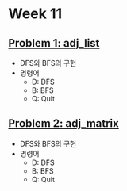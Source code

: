 # Week 11

## [Problem 1: adj_list](problem1)

- DFS와 BFS의 구현
- 명령어
  - D: DFS
  - B: BFS
  - Q: Quit

## [Problem 2: adj_matrix](problem2)

- DFS와 BFS의 구현
- 명령어
  - D: DFS
  - B: BFS
  - Q: Quit
